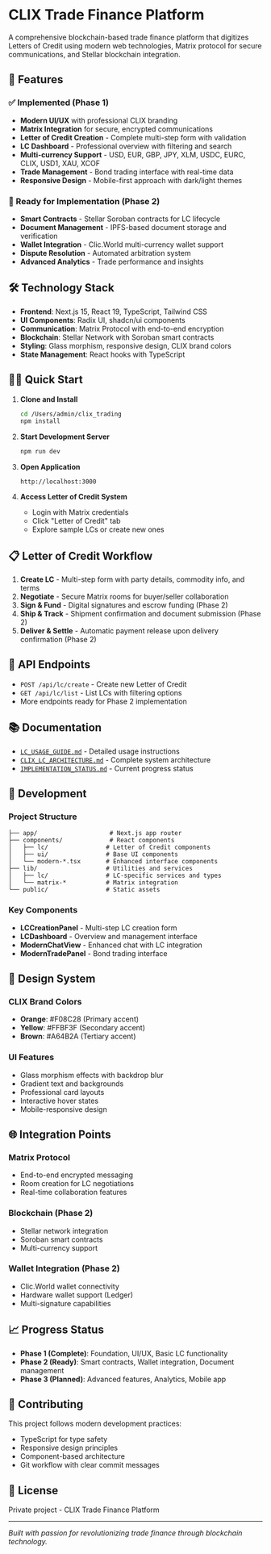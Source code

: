 # CLIX Trade Finance Platform

A comprehensive blockchain-based trade finance platform that digitizes Letters of Credit using modern web technologies, Matrix protocol for secure communications, and Stellar blockchain integration.

## 🚀 Features

### ✅ Implemented (Phase 1)
- **Modern UI/UX** with professional CLIX branding
- **Matrix Integration** for secure, encrypted communications
- **Letter of Credit Creation** - Complete multi-step form with validation
- **LC Dashboard** - Professional overview with filtering and search
- **Multi-currency Support** - USD, EUR, GBP, JPY, XLM, USDC, EURC, CLIX, USD1, XAU, XCOF
- **Trade Management** - Bond trading interface with real-time data
- **Responsive Design** - Mobile-first approach with dark/light themes

### 🚧 Ready for Implementation (Phase 2)
- **Smart Contracts** - Stellar Soroban contracts for LC lifecycle
- **Document Management** - IPFS-based document storage and verification
- **Wallet Integration** - Clic.World multi-currency wallet support
- **Dispute Resolution** - Automated arbitration system
- **Advanced Analytics** - Trade performance and insights

## 🛠️ Technology Stack

- **Frontend**: Next.js 15, React 19, TypeScript, Tailwind CSS
- **UI Components**: Radix UI, shadcn/ui components
- **Communication**: Matrix Protocol with end-to-end encryption
- **Blockchain**: Stellar Network with Soroban smart contracts
- **Styling**: Glass morphism, responsive design, CLIX brand colors
- **State Management**: React hooks with TypeScript

## 🏃‍♂️ Quick Start

1. **Clone and Install**
   ```bash
   cd /Users/admin/clix_trading
   npm install
   ```

2. **Start Development Server**
   ```bash
   npm run dev
   ```

3. **Open Application**
   ```
   http://localhost:3000
   ```

4. **Access Letter of Credit System**
   - Login with Matrix credentials
   - Click "Letter of Credit" tab
   - Explore sample LCs or create new ones

## 📋 Letter of Credit Workflow

1. **Create LC** - Multi-step form with party details, commodity info, and terms
2. **Negotiate** - Secure Matrix rooms for buyer/seller collaboration
3. **Sign & Fund** - Digital signatures and escrow funding (Phase 2)
4. **Ship & Track** - Shipment confirmation and document submission (Phase 2)
5. **Deliver & Settle** - Automatic payment release upon delivery confirmation (Phase 2)

## 🎯 API Endpoints

- `POST /api/lc/create` - Create new Letter of Credit
- `GET /api/lc/list` - List LCs with filtering options
- More endpoints ready for Phase 2 implementation

## 📚 Documentation

- [`LC_USAGE_GUIDE.md`](./LC_USAGE_GUIDE.md) - Detailed usage instructions
- [`CLIX_LC_ARCHITECTURE.md`](./CLIX_LC_ARCHITECTURE.md) - Complete system architecture
- [`IMPLEMENTATION_STATUS.md`](./IMPLEMENTATION_STATUS.md) - Current progress status

## 🔧 Development

### Project Structure
```
├── app/                    # Next.js app router
├── components/             # React components
│   ├── lc/                # Letter of Credit components
│   ├── ui/                # Base UI components
│   └── modern-*.tsx       # Enhanced interface components
├── lib/                   # Utilities and services
│   ├── lc/                # LC-specific services and types
│   └── matrix-*           # Matrix integration
└── public/                # Static assets
```

### Key Components
- **LCCreationPanel** - Multi-step LC creation form
- **LCDashboard** - Overview and management interface
- **ModernChatView** - Enhanced chat with LC integration
- **ModernTradePanel** - Bond trading interface

## 🎨 Design System

### CLIX Brand Colors
- **Orange**: #F08C28 (Primary accent)
- **Yellow**: #FFBF3F (Secondary accent)  
- **Brown**: #A64B2A (Tertiary accent)

### UI Features
- Glass morphism effects with backdrop blur
- Gradient text and backgrounds
- Professional card layouts
- Interactive hover states
- Mobile-responsive design

## 🌐 Integration Points

### Matrix Protocol
- End-to-end encrypted messaging
- Room creation for LC negotiations
- Real-time collaboration features

### Blockchain (Phase 2)
- Stellar network integration
- Soroban smart contracts
- Multi-currency support

### Wallet Integration (Phase 2)
- Clic.World wallet connectivity
- Hardware wallet support (Ledger)
- Multi-signature capabilities

## 📈 Progress Status

- **Phase 1 (Complete)**: Foundation, UI/UX, Basic LC functionality
- **Phase 2 (Ready)**: Smart contracts, Wallet integration, Document management
- **Phase 3 (Planned)**: Advanced features, Analytics, Mobile app

## 🤝 Contributing

This project follows modern development practices:
- TypeScript for type safety
- Responsive design principles
- Component-based architecture
- Git workflow with clear commit messages

## 📄 License

Private project - CLIX Trade Finance Platform

---

*Built with passion for revolutionizing trade finance through blockchain technology.*
